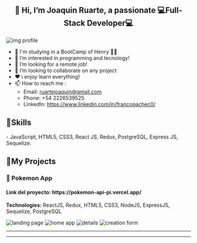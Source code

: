 <h2 align="center">👋 Hi, I’m Joaquin Ruarte, a passionate 💻Full-Stack Developer💻</h2>
<img src="https://user-images.githubusercontent.com/93412370/160053548-62051293-8b54-4d13-b349-393a4acbdea5.png" alt='img profile' min-width="40" min-height="20" align='center'/>

- 🚀 I'm studying in a BootCamp of Henry 👨‍🎓
- 👀 I’m interested in programming and tecnology!
- 💌 I’m looking for a remote job!
- 🙌 I’m looking to collaborate on any project
- ❤️ i enjoy learn everything!
- 📫 How to reach me :
  - Email: ruartejoaquin@gmail.com
  - Phone: +54 2226539525
  - LinkedIn: https://www.linkedin.com/in/francopachec0/

<h2 align="left">🚀Skills</h2>
- JavaScript, HTML5, CSS3, React JS, Redux, PostgreSQL, Express JS, Sequelize.

<h2 align="left">📌My Projects</h2>
<h3 align="left">🐢 Pokemon App</h3> 
<h4>Link del proyecto: https://pokemon-api-pi.vercel.app/</h4>
  <p align="left"><strong>
Technologies: </strong>ReactJS, Redux, HTML5, CSS3, NodeJS, ExpressJS, Sequelize, PostgreSQL</p>
  <img src="./1.png" alt= "landing page">
  <img src="./2.png" alt= "home app">
  <img src="./3.png" alt= "details">
  <img src="./4.png" alt= "creation form">

<hr>
<hr>

<!---
Joacoruarte/Joacoruarte is a ✨ special ✨ repository because its `README.md` (this file) appears on your GitHub profile.
You can click the Preview link to take a look at your changes.
--->

    
